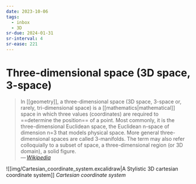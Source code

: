 ```yaml
---
date: 2023-10-06
tags:
  - inbox
  - 3D
sr-due: 2024-01-31
sr-interval: 4
sr-ease: 221
---
```


# Three-dimensional space (3D space, 3-space)

> In [[geometry]], a three-dimensional space (3D space, 3-space or, rarely,
> tri-dimensional space) is a [[mathematics|mathematical]] space in which three
> values (coordinates) are required to ==determine the position== of a point.
> Most commonly, it is the three-dimensional Euclidean space, the Euclidean
> n-space of dimension n=3 that models physical space. More general
> three-dimensional spaces are called 3-manifolds. The term may also refer
> colloquially to a subset of space, a three-dimensional region (or 3D domain),
> a solid figure.\
> — <cite>[Wikipedia](https://en.wikipedia.org/wiki/Three-dimensional_space)</cite>

![[img/Cartesian_coordinate_system.excalidraw|A Stylistic 3D cartesian coordinate system]]
_Cartesian coordinate system_

